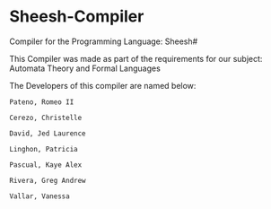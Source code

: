 # Sheesh-Compiler
Compiler for the Programming Language: Sheesh#

This Compiler was made as part of the requirements for our subject: Automata Theory and Formal Languages

The Developers of this compiler are named below:

    Pateno, Romeo II
    
    Cerezo, Christelle
    
    David, Jed Laurence
    
    Linghon, Patricia
    
    Pascual, Kaye Alex
    
    Rivera, Greg Andrew
    
    Vallar, Vanessa
